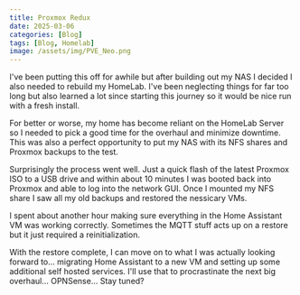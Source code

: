 ```yaml
---
title: Proxmox Redux
date: 2025-03-06
categories: [Blog]
tags: [Blog, Homelab]
image: /assets/img/PVE_Neo.png
---
```


I've been putting this off for awhile but after building out my NAS I decided I also needed to rebuild my HomeLab. I've been  neglecting things for far too long but also learned a lot since starting this journey so it would be nice run with a fresh install.

For better or worse, my home has become reliant on the HomeLab Server so I needed to pick a good time for the overhaul and minimize downtime. This was also a perfect opportunity to put my NAS with its NFS shares and Proxmox backups to the test.

Surprisingly the process went well. Just a quick flash of the latest Proxmox ISO to a USB drive and within about 10 minutes I was booted back into Proxmox and able to log into the network GUI. Once I mounted my NFS share I saw all my old backups and restored the nessicary VMs.

I spent about another hour making sure everything in the Home Assistant VM was working correctly. Sometimes the MQTT stuff acts up on a restore but it just required a reinitialization. 

With the restore complete, I can move on to what I was actually looking forward to... migrating Home Assistant to a new VM and setting up some additional self hosted services. I'll use that to procrastinate the next big overhaul... OPNSense... Stay tuned?